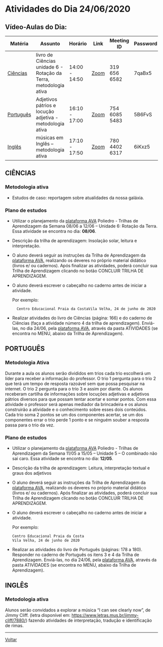 # Atividades do Dia 24/06/2020

## Vídeo-Aulas do Dia:

| Matéria | Assunto |Horário | Link | Meeting ID | Password |
|---------|---------|--------|------|------------|----------|
| [Ciências](#ciências) | livro de Ciências unidade 6 - Rotação da Terra, metodologia ativa | 14:00 - 14:50 | [Zoom](https://zoom.us/j/3196566582?pwd=cFNUb3BrREpzanpQV2toZ09RbjFnUT09) | 319 656 6582 | 7qaBx5 |
| [Português](#português) | Adjetivos pátrios e locução adjetiva - metodologia ativa | 16:10 - 17:00 | [Zoom](https://us04web.zoom.us/j/75460855483?pwd=WjArWEhRc3ZnSFRyZDQ1S05Lc1VOQT09) | 754 6085 5483 | 5B6FvS |
| [Inglês](#inglês) | músicas em Inglês – metodologia ativa | 17:10 - 17:50 | [Zoom](https://us04web.zoom.us/j/78044026317?pwd=NkNjMnpuWCtEZXpTOXV3NmppQ2t6dz09) | 780 4402 6317 | 6iKxz5 | 

## CIÊNCIAS

### Metodologia ativa

* Estudos de caso: reportagem sobre atualidades da nossa galáxia.

### Plano de estudos

* Utilizar o planejamento da [plataforma AVA] Poliedro - Trilhas de Aprendizagem da Semana 08/06 a 12/06 – Unidade 6: Rotação da Terra. Essa atividade se encontra no dia: **08/06**.
* Descrição da trilha de aprendizagem: Insolação solar, leitura e interpretação.
* O aluno deverá seguir as instruções da Trilha de Aprendizagem da [plataforma AVA], realizando os deveres no próprio material didático (livros e/ ou cadernos). Após finalizar as atividades, poderá concluir sua Trilha de Aprendizagem clicando no botão CONCLUIR TRILHA DE APRENDIZAGEM.
* O aluno deverá escrever o cabeçalho no caderno antes de iniciar a atividade.

  Por exemplo:

        Centro Educacional Praia da CostaVila Velha, 24 de junho de 2020
        
* Realizar atividades do livro de Ciências (página: 166) e do caderno de Ciências (faça a atividade número 4 da trilha de aprendizagem). Enviá-las, no dia 24/06, pela [plataforma AVA], através da pasta ATIVIDADES (se encontra no MENU, abaixo da Trilha de Aprendizagem).

## PORTUGUÊS

### Metodologia Ativa

Durante a aula os alunos serão divididos em trios cada trio escolherá um líder para receber a informação do professor. O trio 1 pergunta para o trio 2 que terá um tempo de resposta razoável sem que possa pesquisar na internet. O trio 2 pergunta para o trio 3 e assim por diante.  Os alunos receberam cartilha de informações sobre locuções adjetivas e adjetivos pátrios diversos para que possam tentar acertar e somar pontos. Com essa atividade o professor será apenas mediador da brincadeira e os alunos construirão a atividade e o conhecimento sobre esses dois conteúdos. Cada trio soma 2 pontos se um dos componentes acertar, se um dos componentes errar o trio perde 1 ponto e se ninguém souber a resposta passa para o trio da vez.

### Plano de estudos

* Utilizar o planejamento da [plataforma AVA] Poliedro - Trilhas de Aprendizagem da Semana 11/05 a 15/05 – Unidade 5 – O combinado não sai caro. Essa atividade se encontra no dia: **12/05**.
* Descrição da trilha de aprendizagem: Leitura, interpretação textual e graus dos adjetivos
* O aluno deverá seguir as instruções da Trilha de Aprendizagem da [plataforma AVA], realizando os deveres no próprio material didático (livros e/ ou cadernos). Após finalizar as atividades, poderá concluir sua Trilha de Aprendizagem clicando no botão CONCLUIR TRILHA DE APRENDIZAGEM.
* O aluno deverá escrever o cabeçalho no caderno antes de iniciar a atividade.

  Por exemplo: 
  
      Centro Educacional Praia da Costa
      Vila Velha, 24 de junho de 2020

* Realizar as atividades do livro de Português (páginas: 178 a 180). Responder no caderno de
Português os itens 3 e 4 da Trilha de Aprendizagem. Enviá-las, no dia 24/06, pela [plataforma AVA],
através da pasta ATIVIDADES (se encontra no MENU, abaixo da Trilha de Aprendizagem).

## INGLÊS

### Metodologia ativa

Alunos serão convidados a explorar a música “I can see clearly now”, de Jimmy Cliff. (letra disponível em: <https://www.letras.mus.br/jimmy-cliff/7880/>) fazendo atividades de interpretação, tradução e identificação de rimas.

---
[Voltar](index.md)


[plataforma AVA]: https://poliedro-ava.azurewebsites.net
